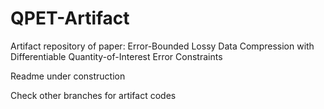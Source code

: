 # QPET-Artifact
Artifact repository of paper: Error-Bounded Lossy Data Compression with Differentiable Quantity-of-Interest Error Constraints

Readme under construction

Check other branches for artifact codes
